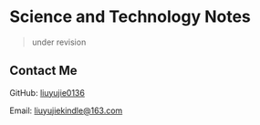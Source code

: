 # Science and Technology Notes
> under revision

## Contact Me

GitHub: [liuyujie0136](https://github.com/liuyujie0136)

Email: [liuyujiekindle@163.com](mailto:liuyujiekindle@163.com)
